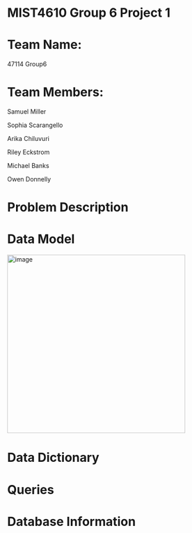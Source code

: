 # MIST4610 Group 6 Project 1

# Team Name:
47114 Group6

# Team Members:
Samuel Miller

Sophia Scarangello

Arika Chiluvuri

Riley Eckstrom

Michael Banks

Owen Donnelly

# Problem Description

# Data Model
<img width="409" alt="image" src="https://github.com/SamuelMiller2/MIST4610GroupProject1/assets/150087690/756139c3-4a81-4cc8-a5e1-fddacc2ee280">

# Data Dictionary

# Queries

# Database Information
